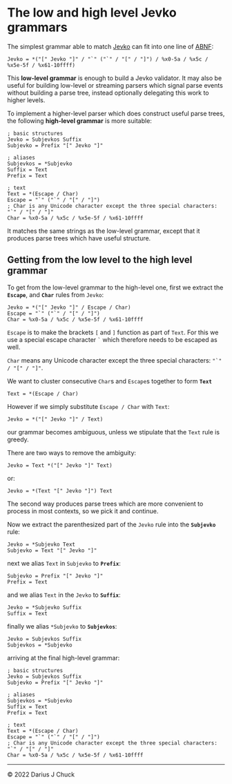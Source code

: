 # The low and high level Jevko grammars

The simplest grammar able to match [Jevko](https://jevko.org) can fit into one line of [ABNF](https://en.wikipedia.org/wiki/Augmented_Backus-Naur_form):

```abnf
Jevko = *("[" Jevko "]" / "`" ("`" / "[" / "]") / %x0-5a / %x5c / %x5e-5f / %x61-10ffff)
```

This **low-level grammar** is enough to build a Jevko validator. It may also be useful for building low-level or streaming parsers which signal parse events without building a parse tree, instead optionally delegating this work to higher levels.

To implement a higher-level parser which does construct useful parse trees, the following **high-level grammar** is more suitable:

```abnf
; basic structures
Jevko = Subjevkos Suffix
Subjevko = Prefix "[" Jevko "]"

; aliases
Subjevkos = *Subjevko
Suffix = Text
Prefix = Text

; text
Text = *(Escape / Char)
Escape = "`" ("`" / "[" / "]")
; Char is any Unicode character except the three special characters: "`" / "[" / "]"
Char = %x0-5a / %x5c / %x5e-5f / %x61-10ffff
```

It matches the same strings as the low-level grammar, except that it produces parse trees which have useful structure.

## Getting from the low level to the high level grammar

To get from the low-level grammar to the high-level one, first we extract the **`Escape`**, and **`Char`** rules from `Jevko`:

```abnf
Jevko = *("[" Jevko "]" / Escape / Char)
Escape = "`" ("`" / "[" / "]")
Char = %x0-5a / %x5c / %x5e-5f / %x61-10ffff
```

`Escape` is to make the brackets `[` and `]` function as part of `Text`. For this we use a special escape character `` ` `` which therefore needs to be escaped as well.

`Char` means any Unicode character except the three special characters: `` "`" / "[" / "]" ``.

We want to cluster consecutive `Char`s and `Escape`s together to form **`Text`**

```abnf
Text = *(Escape / Char)
```

However if we simply substitute `Escape / Char` with `Text`:

```abnf
Jevko = *("[" Jevko "]" / Text)
```

our grammar becomes ambiguous, unless we stipulate that the `Text` rule is greedy.

There are two ways to remove the ambiguity:

```abnf
Jevko = Text *("[" Jevko "]" Text)
```

or:

```abnf
Jevko = *(Text "[" Jevko "]") Text
```

The second way produces parse trees which are more convenient to process in most contexts, so we pick it and continue.

Now we extract the parenthesized part of the `Jevko` rule into the **`Subjevko`** rule:

```abnf
Jevko = *Subjevko Text
Subjevko = Text "[" Jevko "]"
```

next we alias `Text` in `Subjevko` to **`Prefix`**:

```abnf
Subjevko = Prefix "[" Jevko "]"
Prefix = Text
```

and we alias `Text` in the `Jevko` to **`Suffix`**:

```abnf
Jevko = *Subjevko Suffix
Suffix = Text
```

finally we alias `*Subjevko` to **`Subjevkos`**:

```
Jevko = Subjevkos Suffix
Subjevkos = *Subjevko
```

arriving at the final high-level grammar:

```abnf
; basic structures
Jevko = Subjevkos Suffix
Subjevko = Prefix "[" Jevko "]"

; aliases
Subjevkos = *Subjevko
Suffix = Text
Prefix = Text

; text
Text = *(Escape / Char)
Escape = "`" ("`" / "[" / "]")
; Char is any Unicode character except the three special characters: "`" / "[" / "]"
Char = %x0-5a / %x5c / %x5e-5f / %x61-10ffff
```

***

© 2022 Darius J Chuck